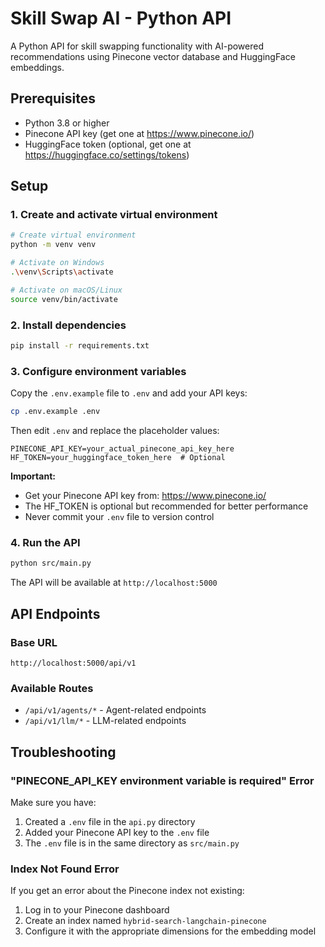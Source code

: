 # Skill Swap AI - Python API

A Python API for skill swapping functionality with AI-powered recommendations using Pinecone vector database and HuggingFace embeddings.

## Prerequisites
- Python 3.8 or higher
- Pinecone API key (get one at https://www.pinecone.io/)
- HuggingFace token (optional, get one at https://huggingface.co/settings/tokens)

## Setup

### 1. Create and activate virtual environment
```bash
# Create virtual environment
python -m venv venv

# Activate on Windows
.\venv\Scripts\activate

# Activate on macOS/Linux
source venv/bin/activate
```

### 2. Install dependencies
```bash
pip install -r requirements.txt
```

### 3. Configure environment variables
Copy the `.env.example` file to `.env` and add your API keys:
```bash
cp .env.example .env
```

Then edit `.env` and replace the placeholder values:
```env
PINECONE_API_KEY=your_actual_pinecone_api_key_here
HF_TOKEN=your_huggingface_token_here  # Optional
```

**Important:** 
- Get your Pinecone API key from: https://www.pinecone.io/
- The HF_TOKEN is optional but recommended for better performance
- Never commit your `.env` file to version control

### 4. Run the API
```bash
python src/main.py
```

The API will be available at `http://localhost:5000`

## API Endpoints

### Base URL
`http://localhost:5000/api/v1`

### Available Routes
- `/api/v1/agents/*` - Agent-related endpoints
- `/api/v1/llm/*` - LLM-related endpoints

## Troubleshooting

### "PINECONE_API_KEY environment variable is required" Error
Make sure you have:
1. Created a `.env` file in the `api.py` directory
2. Added your Pinecone API key to the `.env` file
3. The `.env` file is in the same directory as `src/main.py`

### Index Not Found Error
If you get an error about the Pinecone index not existing:
1. Log in to your Pinecone dashboard
2. Create an index named `hybrid-search-langchain-pinecone`
3. Configure it with the appropriate dimensions for the embedding model
